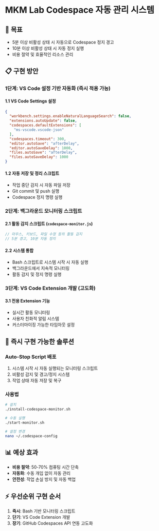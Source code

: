 # MKM Lab Codespace 자동 관리 시스템

## 🎯 목표
- 5분 이상 비활성 상태 시 자동으로 Codespace 정지 경고
- 10분 이상 비활성 상태 시 자동 정지 실행
- 비용 절약 및 효율적인 리소스 관리

## 📋 구현 방안

### 1단계: VS Code 설정 기반 자동화 (즉시 적용 가능)

#### 1.1 VS Code Settings 설정
```json
{
  "workbench.settings.enableNaturalLanguageSearch": false,
  "extensions.autoUpdate": false,
  "codespaces.defaultExtensions": [
    "ms-vscode.vscode-json"
  ],
  "codespaces.timeout": 300,
  "editor.autoSave": "afterDelay",
  "editor.autoSaveDelay": 1000,
  "files.autoSave": "afterDelay",
  "files.autoSaveDelay": 1000
}
```

#### 1.2 자동 저장 및 정리 스크립트
- 작업 중단 감지 시 자동 파일 저장
- Git commit 및 push 실행
- Codespace 정지 명령 실행

### 2단계: 백그라운드 모니터링 스크립트

#### 2.1 활동 감지 스크립트 (`codespace-monitor.js`)
```javascript
// 마우스, 키보드, 파일 수정 등의 활동 감지
// 5분 경고, 10분 자동 정지
```

#### 2.2 시스템 통합
- Bash 스크립트로 시스템 시작 시 자동 실행
- 백그라운드에서 지속적 모니터링
- 활동 감지 및 정지 명령 실행

### 3단계: VS Code Extension 개발 (고도화)

#### 3.1 전용 Extension 기능
- 실시간 활동 모니터링
- 사용자 친화적 알림 시스템
- 커스터마이징 가능한 타임아웃 설정

## 🚀 즉시 구현 가능한 솔루션

### Auto-Stop Script 배포
1. 시스템 시작 시 자동 실행되는 모니터링 스크립트
2. 비활성 감지 및 경고/정지 시스템
3. 작업 상태 자동 저장 및 복구

### 사용법
```bash
# 설치
./install-codespace-monitor.sh

# 수동 실행
./start-monitor.sh

# 설정 변경
nano ~/.codespace-config
```

## 📊 예상 효과
- **비용 절약**: 50-70% 컴퓨팅 시간 단축
- **자동화**: 수동 개입 없이 자동 관리
- **안전성**: 작업 손실 방지 및 자동 백업

## ⚡ 우선순위 구현 순서
1. **즉시**: Bash 기반 모니터링 스크립트
2. **단기**: VS Code Extension 개발
3. **장기**: GitHub Codespaces API 연동 고도화

